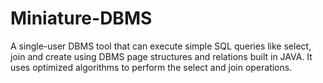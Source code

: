 # Miniature-DBMS

A single-user DBMS tool that can execute simple SQL queries like select, join and create using DBMS page structures and relations built in JAVA. It uses optimized algorithms to perform the select and join operations.
